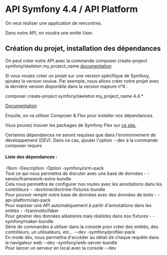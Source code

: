 # API Symfony 4.4 / API Platform
On veut réaliser une application de rencontres.

Dans notre API, on voudra une entité User.

## Création du projet, installation des dépendances
On peut créer notre API avec la commande composer create-project symfony/skeleton my_project_name [documentation](https://symfony.com/doc/current/setup.html#creating-symfony-applications)

Si vous voulez créer un projet sur une version spécifique de Symfony, ajoutez la version voulue. Par exemple, nous allons créer notre projet avec la dernière version disponible dans la version majeure n°4 :

composer create-project symfony/skeleton my_project_name 4.4.*

[Documentation](https://getcomposer.org/doc/03-cli.md#create-project)

Ensuite, on va utiliser Composer & Flex pour installer nos dépendances.

Vous pouvez trouver les packages de Symfony Flex sur [ce site.](https://flex.symfony.com/)

Certaines dépendances ne seront requises que dans l'environnement de développement (DEV). Dans ce cas, ajouter l'option --dev à la commande composer require

#### Liste des dépendances :

-Nom	-Description	-Option
-symfony/orm-pack	
Tout ce qui nous permettra de discuter avec une base de données	-
-sensio/framework-extra-bundle	
Cela nous permettra de configurer nos routes avec les annotations dans les contrôleurs	-
-doctrine/doctrine-fixtures-bundle	
Pour pouvoir remplir notre base de données avec des données de tests	-
-api-platform/api-pack	
Pour exposer une API automatiquement à partir d'annotations dans les entités	-
-fzaninotto/faker	
Pour générer des données aléatoires mais réalistes dans nos fixtures	-
-symfony/maker-bundle	
Série de commandes à utiliser dans la console pour créer des entités, des contrôleurs, un utilisateurs, etc...	--dev
-symfony/profiler-pack	
En mode dev, nous permettra d'accéder au détail de chaque requête dans le navigateur web	--dev
-symfony/web-server-bundle	
Pour lancer un serveur en local avec la console	--dev